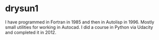 drysun1
=======

I have programmed in Fortran in 1985 and then in Autolisp in 1996. Mostly small utilities for working in Autocad.  I did a course in Python via Udacity and completed it in 2012.
